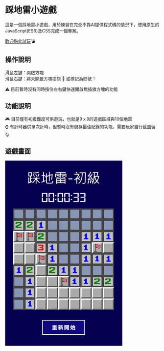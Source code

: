 # 踩地雷小遊戲

這是一個踩地雷小遊戲，用於練習在完全不靠AI提供程式碼的情況下，使用原生的JavaScript(ES6)及CSS完成一個專案。

[歡迎點此試玩]( https://tmpss94319.github.io/mine-sweeper/):bomb:

## 操作說明
滑鼠左鍵：開啟方塊<br>
滑鼠右鍵：將未開啟方塊插旗 :triangular_flag_on_post: 或標記為問號 :grey_question:

:warning: 目前暫時沒有同時按住左右鍵快速開啟無插旗方塊的功能

## 功能說明
:video_game: 目前僅有初級難度可供遊玩，也就是9ｘ9的遊戲區域與10個地雷<br>
:watch: 有計時器供單次計時，但暫時沒有儲存最佳紀錄的功能，需要玩家自行截圖留存

## 遊戲畫面
![screenshot of the gameplay](/assets/images/demo.jpg)
